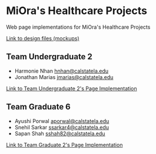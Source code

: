 # MiOra's Healthcare Projects
Web page implementations for MiOra's Healthcare Projects

[Link to design files \(mockups\)](https://research-and-development-2024.github.io/websites-for-good-2024-miora/Mockups.pdf)

## Team Undergraduate 2
- Harmonie Nhan hnhan@calstatela.edu
- Jonathan Marias jmarias@calstatela.edu

[Link to Team Undergraduate 2's Page Implementation](https://research-and-development-2024.github.io/websites-for-good-2024-miora/utwo/index.html)

## Team Graduate 6
- Ayushi Porwal aporwal@calstatela.edu
- Snehil Sarkar ssarkar4@calstatela.edu
- Sapan Shah sshah82@calstatela.edu 

[Link to Team Graduate 2's Page Implementation](https://research-and-development-2024.github.io/websites-for-good-2024-miora/gsix/index.html)
